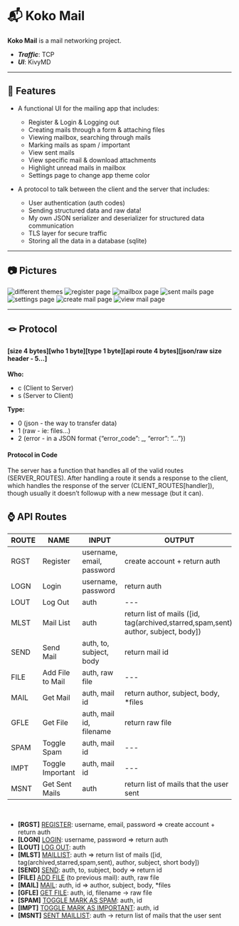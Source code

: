 # 📬 Koko Mail
**Koko Mail** is a mail networking project. <br>
* **_Traffic_**: TCP
* **_UI_**: KivyMD

---

## 🐍 Features

- A functional UI for the mailing app that includes:
    - Register & Login & Logging out
    - Creating mails through a form & attaching files
    - Viewing mailbox, searching through mails
    - Marking mails as spam / important
    - View sent mails
    - View specific mail & download attachments
    - Highlight unread mails in mailbox
    - Settings page to change app theme color


- A protocol to talk between the client and the server that includes:
    - User authentication (auth codes)
    - Sending structured data and raw data!
    - My own JSON serializer and deserializer for structured data communication
    - TLS layer for secure traffic
    - Storing all the data in a database (sqlite)

---

## 📷 Pictures

![different themes](images/image-000.png)
![register page](images/image-001.png)
![mailbox page](images/image-002.png)
![sent mails page](images/image-003.png)
![settings page](images/image-004.png)
![create mail page](images/image-005.png)
![view mail page](images/image-006.png)

---

## 🪢 Protocol
#### [size 4 bytes][who 1 byte][type 1 byte][api route 4 bytes][json/raw size header - 5…]
**Who:**
- c (Client to Server)
- s (Server to Client)

**Type:** 
- 0 (json - the way to transfer data)
- 1 (raw - ie: files…)
- 2 (error - in a JSON format {“error_code”: _, “error”: “...”})

#### Protocol in Code
The server has a function that handles all of the valid
routes (SERVER_ROUTES). After handling a route it sends
a response to the client, which handles the response of
the server (CLIENT_ROUTES[handler]), though usually it
doesn’t followup with a new message (but it can).

## ⌚ API Routes
| ROUTE | NAME             | INPUT                     | OUTPUT                                                                              |
|-------|------------------|---------------------------|-------------------------------------------------------------------------------------|
| RGST  | Register         | username, email, password | create account + return auth                                                        |
| LOGN  | Login            | username, password        | return auth                                                                         |
| LOUT  | Log Out          | auth                      | \---                                                                                |
| MLST  | Mail List        | auth                      | return list of mails ([id, tag(archived,starred,spam,sent), author, subject, body]) |
| SEND  | Send Mail        | auth, to, subject, body   | return mail id                                                                      |
| FILE  | Add File to Mail | auth, raw file            | \---                                                                                |
| MAIL  | Get Mail         | auth, mail id             | return author, subject, body, \*files                                               |
| GFLE  | Get File         | auth, mail id, filename   | return raw file                                                                     |
| SPAM  | Toggle Spam      | auth, mail id             | \---                                                                                |
| IMPT  | Toggle Important | auth, mail id             | \---                                                                                |
| MSNT  | Get Sent Mails   | auth                      | return list of mails that the user sent                                             |

<br>

- **[RGST]** <u>REGISTER</u>: username, email, password  ⇒ create account + return auth
- **[LOGN]** <u>LOGIN</u>: username, password ⇒ return auth
- **[LOUT]** <u>LOG OUT</u>: auth
- **[MLST]** <u>MAILLIST</u>: auth ⇒ return list of mails ([id, tag(archived,starred,spam,sent), author, subject, short body])
- **[SEND]** <u>SEND</u>: auth, to, subject, body ⇒ return id
- **[FILE]** <u>ADD FILE</u> (to previous mail): auth, raw file
- **[MAIL]** <u>MAIL</u>: auth, id ⇒ author, subject, body, *files
- **[GFLE]** <u>GET FILE</u>: auth, id, filename → raw file
- **[SPAM]** <u>TOGGLE MARK AS SPAM</u>: auth, id
- **[IMPT]** <u>TOGGLE MARK AS IMPORTANT</u>: auth, id
- **[MSNT]** <u>SENT MAILLIST</u>: auth → return list of mails that the user sent